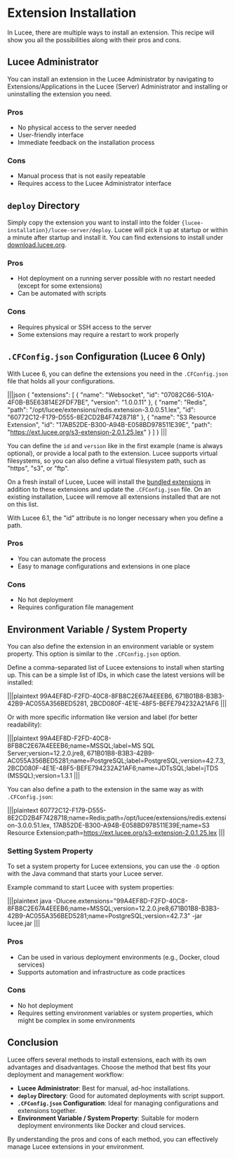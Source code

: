 <!--
{
  "title": "Extension Installation",
  "id": "extension-installation",
  "since": "6.1",
  "description": "A comprehensive guide on how to install extensions in Lucee.",
  "keywords": [
    "extension",
    "install",
    "lucee administrator",
    "deploy directory",
    "CFConfig.json",
    "environment variable",
    "system property",
    "hot deployment",
    "automation"
  ]
}
-->

# Extension Installation

In Lucee, there are multiple ways to install an extension. This recipe will show you all the possibilities along with their pros and cons.

## Lucee Administrator
You can install an extension in the Lucee Administrator by navigating to Extensions/Applications in the Lucee (Server) Administrator and installing or uninstalling the extension you need.

### Pros
- No physical access to the server needed
- User-friendly interface
- Immediate feedback on the installation process

### Cons 
- Manual process that is not easily repeatable
- Requires access to the Lucee Administrator interface

## `deploy` Directory
Simply copy the extension you want to install into the folder `{lucee-installation}/lucee-server/deploy`. Lucee will pick it up at startup or within a minute after startup and install it. You can find extensions to install under [download.lucee.org](https://download.lucee.org).

### Pros
- Hot deployment on a running server possible with no restart needed (except for some extensions)
- Can be automated with scripts

### Cons
- Requires physical or SSH access to the server
- Some extensions may require a restart to work properly

## `.CFConfig.json` Configuration (Lucee 6 Only)
With Lucee 6, you can define the extensions you need in the `.CFConfig.json` file that holds all your configurations.

|||json
{
    "extensions": [
        {
            "name": "Websocket",
            "id": "07082C66-510A-4F0B-B5E63814E2FDF7BE",
            "version": "1.0.0.11"
        },
        {
            "name": "Redis",
            "path": "/opt/lucee/extensions/redis.extension-3.0.0.51.lex",
            "id": "60772C12-F179-D555-8E2CD2B4F7428718"
        },
        {
            "name": "S3 Resource Extension",
            "id": "17AB52DE-B300-A94B-E058BD978511E39E",
            "path": "https://ext.lucee.org/s3-extension-2.0.1.25.lex"
        }
    ]
}
|||

You can define the `id` and `version` like in the first example (name is always optional), or provide a local path to the extension. Lucee supports virtual filesystems, so you can also define a virtual filesystem path, such as "https", "s3", or "ftp".

On a fresh install of Lucee, Lucee will install the [bundled extensions](https://github.com/lucee/Lucee/blob/6.1/core/src/main/java/META-INF/MANIFEST.MF#L364) in addition to these extensions and update the `.CFConfig.json` file. On an existing installation, Lucee will remove all extensions installed that are not on this list.

With Lucee 6.1, the "id" attribute is no longer necessary when you define a path.

### Pros
- You can automate the process
- Easy to manage configurations and extensions in one place

### Cons
- No hot deployment
- Requires configuration file management

## Environment Variable / System Property
You can also define the extension in an environment variable or system property. This option is similar to the `.CFConfig.json` option.

Define a comma-separated list of Lucee extensions to install when starting up. This can be a simple list of IDs, in which case the latest versions will be installed:

|||plaintext
99A4EF8D-F2FD-40C8-8FB8C2E67A4EEEB6,
671B01B8-B3B3-42B9-AC055A356BED5281,
2BCD080F-4E1E-48F5-BEFE794232A21AF6
|||

Or with more specific information like version and label (for better readability):

|||plaintext
99A4EF8D-F2FD-40C8-8FB8C2E67A4EEEB6;name=MSSQL;label=MS SQL Server;version=12.2.0.jre8,
671B01B8-B3B3-42B9-AC055A356BED5281;name=PostgreSQL;label=PostgreSQL;version=42.7.3,
2BCD080F-4E1E-48F5-BEFE794232A21AF6;name=JDTsSQL;label=jTDS (MSSQL);version=1.3.1
|||

You can also define a path to the extension in the same way as with `.CFConfig.json`:

|||plaintext
60772C12-F179-D555-8E2CD2B4F7428718;name=Redis;path=/opt/lucee/extensions/redis.extension-3.0.0.51.lex,
17AB52DE-B300-A94B-E058BD978511E39E;name=S3 Resource Extension;path=https://ext.lucee.org/s3-extension-2.0.1.25.lex
|||

### Setting System Property

To set a system property for Lucee extensions, you can use the `-D` option with the Java command that starts your Lucee server.

Example command to start Lucee with system properties:

|||plaintext
java -Dlucee.extensions="99A4EF8D-F2FD-40C8-8FB8C2E67A4EEEB6;name=MSSQL;version=12.2.0.jre8,671B01B8-B3B3-42B9-AC055A356BED5281;name=PostgreSQL;version=42.7.3" -jar lucee.jar
|||

### Pros
- Can be used in various deployment environments (e.g., Docker, cloud services)
- Supports automation and infrastructure as code practices

### Cons
- No hot deployment
- Requires setting environment variables or system properties, which might be complex in some environments

## Conclusion
Lucee offers several methods to install extensions, each with its own advantages and disadvantages. Choose the method that best fits your deployment and management workflow:

- **Lucee Administrator**: Best for manual, ad-hoc installations.
- **`deploy` Directory**: Good for automated deployments with script support.
- **`.CFConfig.json` Configuration**: Ideal for managing configurations and extensions together.
- **Environment Variable / System Property**: Suitable for modern deployment environments like Docker and cloud services.

By understanding the pros and cons of each method, you can effectively manage Lucee extensions in your environment.
